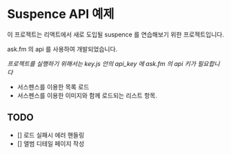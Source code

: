 # Suspence API 예제

이 프로젝트는 리액트에서 새로 도입될 suspence 를 연습해보기 위한 프로젝트입니다.

ask.fm 의 api 를 사용하여 개발되었습니다.

_프로젝트를 실행하기 위해서는 key.js 안의 api_key 에 ask.fm 의 api 키가 필요합니다_

- 서스펜스를 이용한 목록 로드
- 서스펜스를 이용한 이미지와 함께 로드되는 리스트 항목.

## TODO

- [] 로드 실패시 에러 핸들링
- [] 앨범 디테일 페이지 작성
